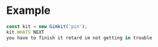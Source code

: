# Example

```js
const kit = new Gimkit('pin');
kit.WHATS NEXT
you have to finish it retard im not getting in trouble

```
